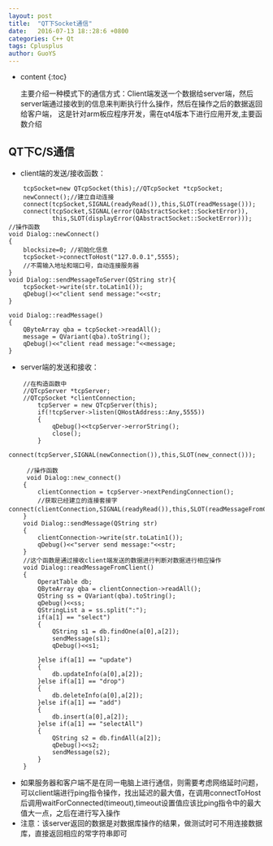 ```yaml
---
layout: post
title:  "QT下Socket通信"
date:   2016-07-13 18::28:6 +0800
categories: C++ Qt
tags: Cplusplus
author: GuoYS
---
```

* content
{:toc}

  主要介绍一种模式下的通信方式：Client端发送一个数据给server端，然后server端通过接收到的信息来判断执行什么操作，然后在操作之后的数据返回给客户端， 这是针对arm板应程序开发，需在qt4版本下进行应用开发,主要函数介绍




## QT下C/S通信



-	client端的发送/接收函数：


```
    tcpSocket=new QTcpSocket(this);//QTcpSocket *tcpSocket;
    newConnect();//建立自动连接
    connect(tcpSocket,SIGNAL(readyRead()),this,SLOT(readMessage()));
    connect(tcpSocket,SIGNAL(error(QAbstractSocket::SocketError)),
            this,SLOT(displayError(QAbstractSocket::SocketError)));
//操作函数
void Dialog::newConnect()
{
    blocksize=0; //初始化信息
    tcpSocket->connectToHost("127.0.0.1",5555);
    //不需输入地址和端口号，自动连接服务器
}
void Dialog::sendMessageToServer(QString str){
    tcpSocket->write(str.toLatin1());
    qDebug()<<"client send message:"<<str;
}

void Dialog::readMessage()
{
    QByteArray qba = tcpSocket->readAll();
    message = QVariant(qba).toString();
    qDebug()<<"client read message:"<<message;
}
```

-	server端的发送和接收：


```
    //在构造函数中
    //QTcpServer *tcpServer;
    //QTcpSocket *clientConnection;
        tcpServer = new QTcpServer(this);
        if(!tcpServer->listen(QHostAddress::Any,5555))
        {
            qDebug()<<tcpServer->errorString();
            close();
        }
     connect(tcpServer,SIGNAL(newConnection()),this,SLOT(new_connect()));
     
     //操作函数
     void Dialog::new_connect()
    {
        clientConnection = tcpServer->nextPendingConnection(); 
        //获取已经建立的连接套接字			   connect(clientConnection,SIGNAL(readyRead()),this,SLOT(readMessageFromClient()))；
    }
    void Dialog::sendMessage(QString str)
    {
    	clientConnection->write(str.toLatin1());
    	qDebug()<<"server send message:"<<str;
    }
    //这个函数是通过接收client端发送的数据进行判断对数据进行相应操作
    void Dialog::readMessageFromClient()
    {
        OperatTable db;
        QByteArray qba = clientConnection->readAll();
        QString ss = QVariant(qba).toString();
        qDebug()<<ss;
        QStringList a = ss.split(":");
        if(a[1] == "select")
        {
            QString s1 = db.findOne(a[0],a[2]);
            sendMessage(s1);
            qDebug()<<s1;
    
        }else if(a[1] == "update")
        {
            db.updateInfo(a[0],a[2]);
        }else if(a[1] == "drop")
        {
            db.deleteInfo(a[0],a[2]);
        }else if(a[1] == "add")
        {
            db.insert(a[0],a[2]);
        }else if(a[1] == "selectAll")
        {
            QString s2 = db.findAll(a[2]);
            qDebug()<<s2;
            sendMessage(s2);
        }
    }
```

-	如果服务器和客户端不是在同一电脑上进行通信，则需要考虑网络延时问题，可以client端进行ping指令操作，找出延迟的最大值，在调用connectToHost后调用waitForConnected(timeout),timeout设置值应该比ping指令中的最大值大一点，之后在进行写入操作
-	注意：该server返回的数据是对数据库操作的结果，做测试时可不用连接数据库，直接返回相应的常字符串即可

